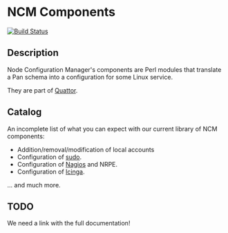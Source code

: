 NCM Components
==========

[![Build Status](https://jenkins1.ugent.be/job/NCM_components/badge/icon)](https://jenkins1.ugent.be/job/NCM_components/)

## Description ##

Node Configuration Manager's components are Perl modules that
translate a Pan schema into a configuration for some Linux service.

They are part of [Quattor](www.quattor.org).

## Catalog ##

An incomplete list of what you can expect with our current library of
NCM components:

* Addition/removal/modification of local accounts
* Configuration of [sudo](https://en.wikipedia.org/wiki/Sudo).
* Configuration of [Nagios](http://www.nagios.org) and NRPE.
* Configuration of [Icinga](http://www.icinga.org).

... and much more.

## TODO ##

We need a link with the full documentation!
